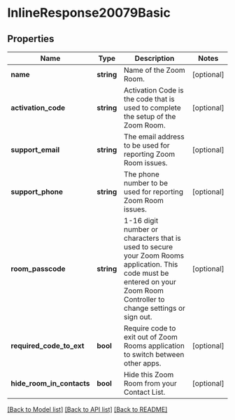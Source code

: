 # InlineResponse20079Basic

## Properties
Name | Type | Description | Notes
------------ | ------------- | ------------- | -------------
**name** | **string** | Name of the Zoom Room. | [optional] 
**activation_code** | **string** | Activation Code is the code that is used to complete the setup of the Zoom Room. | [optional] 
**support_email** | **string** | The email address to be used for reporting Zoom Room issues. | [optional] 
**support_phone** | **string** | The phone number to be used for reporting Zoom Room issues. | [optional] 
**room_passcode** | **string** | 1-16 digit number or characters that is used to secure your Zoom Rooms application. This code must be entered on your Zoom Room Controller to change settings or sign out. | [optional] 
**required_code_to_ext** | **bool** | Require code to exit out of Zoom Rooms application to switch between other apps. | [optional] 
**hide_room_in_contacts** | **bool** | Hide this Zoom Room from your Contact List. | [optional] 

[[Back to Model list]](../README.md#documentation-for-models) [[Back to API list]](../README.md#documentation-for-api-endpoints) [[Back to README]](../README.md)



